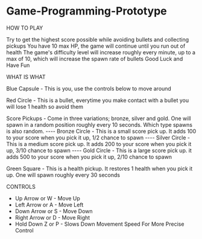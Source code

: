 # Game-Programming-Prototype
 
HOW TO PLAY

Try to get the highest score possible while avoiding bullets and collecting pickups
You have 10 max HP, the game will continue until you run out of health
The game's difficulty level will increase roughly every minute, up to a max of 10, which will increase the spawn rate of bullets
Good Luck and Have Fun

WHAT IS WHAT

Blue Capsule - This is you, use the controls below to move around

Red Circle - This is a bullet, everytime you make contact with a bullet you will lose 1 health so avoid them

Score Pickups - Come in three variations; bronze, silver and gold. One will spawn in a random position roughly every 10 seconds. Which type spawns is also random.
---- Bronze Circle - This is a small score pick up. It adds 100 to your score when you pick it up, 1/2 chance to spawn
---- Silver Circle - This is a medium score pick up. It adds 200 to your score when you pick it up, 3/10 chance to spawn
---- Gold Circle - This is a large score pick up. it adds 500 to your score when you pick it up, 2/10 chance to spawn

Green Square - This is a health pickup. It restores 1 health when you pick it up. One will spawn roughly every 30 seconds

CONTROLS

- Up Arrow or W - Move Up
- Left Arrow or A - Move Left
- Down Arrow or S - Move Down
- Right Arrow or D - Move Right
- Hold Down Z or P - Slows Down Movement Speed For More Precise Control